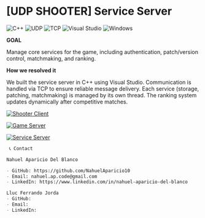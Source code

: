 # [UDP SHOOTER] Service Server 

![C++](https://img.shields.io/badge/C++-00599C?style=for-the-badge&logo=cplusplus&logoColor=white)
![UDP](https://img.shields.io/badge/UDP-0078D6?style=for-the-badge&logo=network&logoColor=white)
![TCP](https://img.shields.io/badge/TCP-5C2D91?style=for-the-badge&logo=network&logoColor=white)
![Visual Studio](https://img.shields.io/badge/Visual%20Studio-5C2D91.svg?style=for-the-badge&logo=visual-studio&logoColor=white)
![Windows](https://img.shields.io/badge/Windows-0078D6?style=for-the-badge&logo=windows&logoColor=white)

**GOAL** 

Manage core services for the game, including authentication, patch/version control, matchmaking, and ranking.

**How we resolved it** 

We built the service server in C++ using Visual Studio. Communication is handled via TCP to ensure reliable message delivery. Each service (storage, patching, matchmaking) is managed by its own thread. The ranking system updates dynamically after competitive matches.

[![Shooter Client](https://img.shields.io/badge/Shooter_Client-Repository-blue?logo=github)](https://github.com/NahuelAparicio10/UDP_Shooter_Client)

[![Game Server](https://img.shields.io/badge/Game_Server-Repository-green?logo=github)](https://github.com/NahuelAparicio10/UDP_Shooter_GameServer)

[![Service Server](https://img.shields.io/badge/Service_Server-Repository-orange?logo=github)](https://github.com/NahuelAparicio10/UDP_Shooter_ServiceServer)



```markdown
 📞 Contact

Nahuel Aparicio Del Blanco

- GitHub: https://github.com/NahuelAparicio10
- Email: nahuel.ap.code@gmail.com
- LinkedIn: https://www.linkedin.com/in/nahuel-aparicio-del-blanco

Lluc Ferrando Jorda
- GitHub: 
- Email: 
- LinkedIn: 
